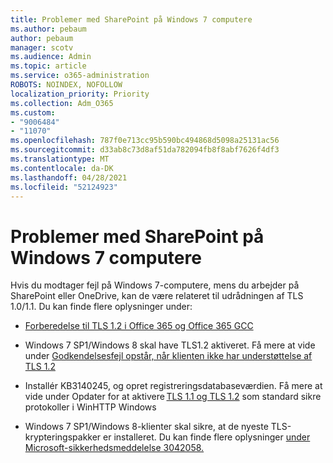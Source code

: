 ```yaml
---
title: Problemer med SharePoint på Windows 7 computere
ms.author: pebaum
author: pebaum
manager: scotv
ms.audience: Admin
ms.topic: article
ms.service: o365-administration
ROBOTS: NOINDEX, NOFOLLOW
localization_priority: Priority
ms.collection: Adm_O365
ms.custom:
- "9006484"
- "11070"
ms.openlocfilehash: 787f0e713cc95b590bc494868d5098a25131ac56
ms.sourcegitcommit: d33ab8c73d8af51da782094fb8f8abf7626f4df3
ms.translationtype: MT
ms.contentlocale: da-DK
ms.lasthandoff: 04/28/2021
ms.locfileid: "52124923"
---
```

# <a name="issues-with-sharepoint-on-windows-7-machines"></a>Problemer med SharePoint på Windows 7 computere

Hvis du modtager fejl på Windows 7-computere, mens du arbejder på SharePoint eller OneDrive, kan de være relateret til udrådningen af TLS 1.0/1.1. Du kan finde flere oplysninger under:

- [Forberedelse til TLS 1.2 i Office 365 og Office 365 GCC](https://docs.microsoft.com/microsoft-365/compliance/prepare-tls-1.2-in-office-365)

- Windows 7 SP1/Windows 8 skal have TLS1.2 aktiveret. Få mere at vide under [Godkendelsesfejl opstår, når klienten ikke har understøttelse af TLS 1.2](https://review.docs.microsoft.com/sharepoint/troubleshoot/administration/authentication-errors-tls12-support)

- Installér KB3140245, og opret registreringsdatabaseværdien. Få mere at vide under Opdater for at aktivere [TLS 1.1 og TLS 1.2](https://support.microsoft.com/topic/update-to-enable-tls-1-1-and-tls-1-2-as-default-secure-protocols-in-winhttp-in-windows-c4bd73d2-31d7-761e-0178-11268bb10392) som standard sikre protokoller i WinHTTP Windows

- Windows 7 SP1/Windows 8-klienter skal sikre, at de nyeste TLS-krypteringspakker er installeret. Du kan finde flere oplysninger [under Microsoft-sikkerhedsmeddelelse 3042058.](https://docs.microsoft.com/security-updates/SecurityAdvisories/2015/3042058) 


